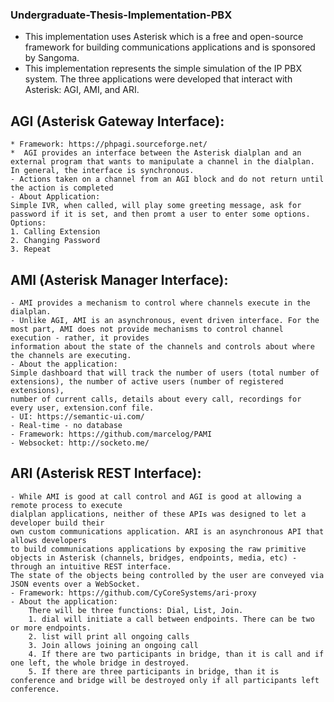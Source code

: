 ### Undergraduate-Thesis-Implementation-PBX

- This implementation uses Asterisk which is a free and open-source framework for building communications applications and is sponsored by Sangoma.
- This implementation represents the simple simulation of the IP PBX system. The three applications were developed that interact with Asterisk: AGI, AMI, and ARI. 


## AGI (Asterisk Gateway Interface):
    * Framework: https://phpagi.sourceforge.net/
    *  AGI provides an interface between the Asterisk dialplan and an external program that wants to manipulate a channel in the dialplan. In general, the interface is synchronous.
    - Actions taken on a channel from an AGI block and do not return until the action is completed
    - About Application:
    Simple IVR, when called, will play some greeting message, ask for password if it is set, and then promt a user to enter some options.
    Options:
    1. Calling Extension
    2. Changing Password
    3. Repeat


## AMI (Asterisk Manager Interface):
    - AMI provides a mechanism to control where channels execute in the dialplan.
    - Unlike AGI, AMI is an asynchronous, event driven interface. For the most part, AMI does not provide mechanisms to control channel execution - rather, it provides
    information about the state of the channels and controls about where the channels are executing.
    - About the application:
    Simple dashboard that will track the number of users (total number of extensions), the number of active users (number of registered extensions),
    number of current calls, details about every call, recordings for every user, extension.conf file.
    - UI: https://semantic-ui.com/
    - Real-time - no database
    - Framework: https://github.com/marcelog/PAMI
    - Websocket: http://socketo.me/


## ARI (Asterisk REST Interface):
    - While AMI is good at call control and AGI is good at allowing a remote process to execute
    dialplan applications, neither of these APIs was designed to let a developer build their
    own custom communications application. ARI is an asynchronous API that allows developers
    to build communications applications by exposing the raw primitive objects in Asterisk (channels, bridges, endpoints, media, etc) - through an intuitive REST interface.
    The state of the objects being controlled by the user are conveyed via JSON events over a WebSocket.
    - Framework: https://github.com/CyCoreSystems/ari-proxy
    - About the application:
        There will be three functions: Dial, List, Join.
        1. dial will initiate a call between endpoints. There can be two or more endpoints.
        2. list will print all ongoing calls
        3. Join allows joining an ongoing call
        4. If there are two participants in bridge, than it is call and if one left, the whole bridge in destroyed.
        5. If there are three participants in bridge, than it is conference and bridge will be destroyed only if all participants left conference.
